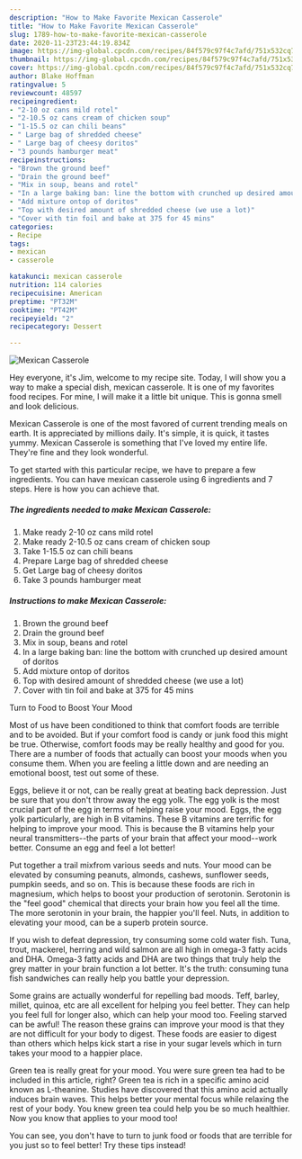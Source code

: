 ```yaml
---
description: "How to Make Favorite Mexican Casserole"
title: "How to Make Favorite Mexican Casserole"
slug: 1789-how-to-make-favorite-mexican-casserole
date: 2020-11-23T23:44:19.834Z
image: https://img-global.cpcdn.com/recipes/84f579c97f4c7afd/751x532cq70/mexican-casserole-recipe-main-photo.jpg
thumbnail: https://img-global.cpcdn.com/recipes/84f579c97f4c7afd/751x532cq70/mexican-casserole-recipe-main-photo.jpg
cover: https://img-global.cpcdn.com/recipes/84f579c97f4c7afd/751x532cq70/mexican-casserole-recipe-main-photo.jpg
author: Blake Hoffman
ratingvalue: 5
reviewcount: 48597
recipeingredient:
- "2-10 oz cans mild rotel"
- "2-10.5 oz cans cream of chicken soup"
- "1-15.5 oz can chili beans"
- " Large bag of shredded cheese"
- " Large bag of cheesy doritos"
- "3 pounds hamburger meat"
recipeinstructions:
- "Brown the ground beef"
- "Drain the ground beef"
- "Mix in soup, beans and rotel"
- "In a large baking ban: line the bottom with crunched up desired amount of doritos"
- "Add mixture ontop of doritos"
- "Top with desired amount of shredded cheese (we use a lot)"
- "Cover with tin foil and bake at 375 for 45 mins"
categories:
- Recipe
tags:
- mexican
- casserole

katakunci: mexican casserole 
nutrition: 114 calories
recipecuisine: American
preptime: "PT32M"
cooktime: "PT42M"
recipeyield: "2"
recipecategory: Dessert

---
```



![Mexican Casserole](https://img-global.cpcdn.com/recipes/84f579c97f4c7afd/751x532cq70/mexican-casserole-recipe-main-photo.jpg)

Hey everyone, it's Jim, welcome to my recipe site. Today, I will show you a way to make a special dish, mexican casserole. It is one of my favorites food recipes. For mine, I will make it a little bit unique. This is gonna smell and look delicious.



Mexican Casserole is one of the most favored of current trending meals on earth. It is appreciated by millions daily. It's simple, it is quick, it tastes yummy. Mexican Casserole is something that I've loved my entire life. They're fine and they look wonderful.


To get started with this particular recipe, we have to prepare a few ingredients. You can have mexican casserole using 6 ingredients and 7 steps. Here is how you can achieve that.

<!--inarticleads1-->

##### The ingredients needed to make Mexican Casserole:

1. Make ready 2-10 oz cans mild rotel
1. Make ready 2-10.5 oz cans cream of chicken soup
1. Take 1-15.5 oz can chili beans
1. Prepare  Large bag of shredded cheese
1. Get  Large bag of cheesy doritos
1. Take 3 pounds hamburger meat




<!--inarticleads2-->

##### Instructions to make Mexican Casserole:

1. Brown the ground beef
1. Drain the ground beef
1. Mix in soup, beans and rotel
1. In a large baking ban: line the bottom with crunched up desired amount of doritos
1. Add mixture ontop of doritos
1. Top with desired amount of shredded cheese (we use a lot)
1. Cover with tin foil and bake at 375 for 45 mins




Turn to Food to Boost Your Mood


Most of us have been conditioned to think that comfort foods are terrible and to be avoided. But if your comfort food is candy or junk food this might be true. Otherwise, comfort foods may be really healthy and good for you. There are a number of foods that actually can boost your moods when you consume them. When you are feeling a little down and are needing an emotional boost, test out some of these.

Eggs, believe it or not, can be really great at beating back depression. Just be sure that you don't throw away the egg yolk. The egg yolk is the most crucial part of the egg in terms of helping raise your mood. Eggs, the egg yolk particularly, are high in B vitamins. These B vitamins are terrific for helping to improve your mood. This is because the B vitamins help your neural transmitters--the parts of your brain that affect your mood--work better. Consume an egg and feel a lot better!

Put together a trail mixfrom various seeds and nuts. Your mood can be elevated by consuming peanuts, almonds, cashews, sunflower seeds, pumpkin seeds, and so on. This is because these foods are rich in magnesium, which helps to boost your production of serotonin. Serotonin is the "feel good" chemical that directs your brain how you feel all the time. The more serotonin in your brain, the happier you'll feel. Nuts, in addition to elevating your mood, can be a superb protein source.

If you wish to defeat depression, try consuming some cold water fish. Tuna, trout, mackerel, herring and wild salmon are all high in omega-3 fatty acids and DHA. Omega-3 fatty acids and DHA are two things that truly help the grey matter in your brain function a lot better. It's the truth: consuming tuna fish sandwiches can really help you battle your depression. 

Some grains are actually wonderful for repelling bad moods. Teff, barley, millet, quinoa, etc are all excellent for helping you feel better. They can help you feel full for longer also, which can help your mood too. Feeling starved can be awful! The reason these grains can improve your mood is that they are not difficult for your body to digest. These foods are easier to digest than others which helps kick start a rise in your sugar levels which in turn takes your mood to a happier place.

Green tea is really great for your mood. You were sure green tea had to be included in this article, right? Green tea is rich in a specific amino acid known as L-theanine. Studies have discovered that this amino acid actually induces brain waves. This helps better your mental focus while relaxing the rest of your body. You knew green tea could help you be so much healthier. Now you know that applies to your mood too!

You can see, you don't have to turn to junk food or foods that are terrible for you just so to feel better! Try  these tips  instead!


